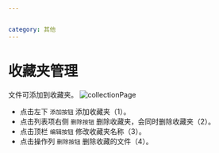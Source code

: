```yaml
---


category: 其他
---
```

# 收藏夹管理
文件可添加到收藏夹。
![collectionPage](/images/collectionPage.png)
- 点击左下 `添加按钮` 添加收藏夹（1）。
- 点击列表项右侧 `删除按钮` 删除收藏夹，会同时删除收藏夹（2）。
- 点击顶栏 `编辑按钮` 修改收藏夹名称（3）。
- 点击操作列 `删除按钮` 删除收藏的文件（4）。